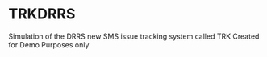 # TRKDRRS
Simulation of the DRRS new SMS issue tracking system called TRK
Created for Demo Purposes only
